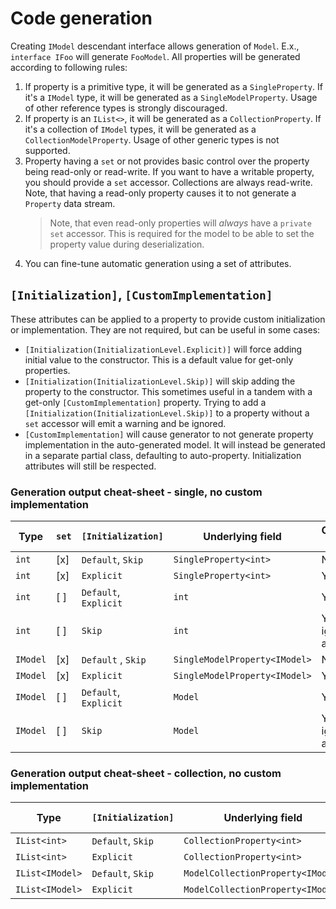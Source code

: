 ﻿# Code generation

Creating `IModel` descendant interface allows generation of `Model`. E.x., `interface IFoo` will generate `FooModel`. All properties will be generated according to following rules:

1. If property is a primitive type, it will be generated as a `SingleProperty`. If it's a `IModel` type, it will be generated as a `SingleModelProperty`. Usage of other reference types is strongly discouraged.
2. If property is an `IList<>`, it will be generated as a `CollectionProperty`. If it's a collection of `IModel` types, it will be generated as a `CollectionModelProperty`. Usage of other generic types is not supported.
3. Property having a `set` or not provides basic control over the property being read-only or read-write. If you want to have a writable property, you should provide a `set` accessor. Collections are always read-write. Note, that having a read-only property causes it to not generate a `Property` data stream. 
    > Note, that even read-only properties will *always* have a `private set` accessor. This is required for the model to be able to set the property value during deserialization. 
4. You can fine-tune automatic generation using a set of attributes.

## `[Initialization]`, `[CustomImplementation]`

These attributes can be applied to a property to provide custom initialization or implementation. They are not required, but can be useful in some cases:
* `[Initialization(InitializationLevel.Explicit)]` will force adding initial value to the constructor. This is a default value for get-only properties.
* `[Initialization(InitializationLevel.Skip)]` will skip adding the property to the constructor. This sometimes useful in a tandem with a get-only `[CustomImplementation]` property. Trying to add a `[Initialization(InitializationLevel.Skip)]` to a property without a `set` accessor will emit a warning and be ignored.
* `[CustomImplementation]` will cause generator to not generate property implementation in the auto-generated model. It will instead be generated in a separate partial class, defaulting to auto-property. Initialization attributes will still be respected.

### Generation output cheat-sheet - single, no custom implementation

| Type | `set` | `[Initialization]`    | Underlying field                | Constructor parameter        |
|------|-------|-----------------------|---------------------------------|------------------------------|
| `int`  | [x]   | `Default`, `Skip`     | `SingleProperty<int>`           | No                           |
| `int`  | [x]   | `Explicit`            | `SingleProperty<int>`           | Yes                          |
| `int`  | [ ]   | `Default`, `Explicit` | `int`                           | Yes                          |
| `int`  | [ ]   | `Skip`                | `int`                           | Yes - ignored with a warning |
| `IModel` | [x] | `Default` , `Skip`    | `SingleModelProperty<IModel>`   | No                           |
| `IModel` | [x] | `Explicit`            | `SingleModelProperty<IModel>`   | Yes                          |
| `IModel` | [ ] | `Default`, `Explicit` | `Model`                         | Yes                          |
| `IModel` | [ ] | `Skip`                | `Model`                         | Yes - ignored with a warning |

### Generation output cheat-sheet - collection, no custom implementation

| Type            | `[Initialization]`    | Underlying field                  | Constructor parameter |
|-----------------|-----------------------|-----------------------------------|-----------------------|
| `IList<int>`    | `Default`, `Skip`     | `CollectionProperty<int>`         | No                    |
| `IList<int>`    | `Explicit`            | `CollectionProperty<int>`         | Yes                   |
| `IList<IModel>` | `Default`, `Skip`     | `ModelCollectionProperty<IModel>` | No                    |
| `IList<IModel>` | `Explicit`            | `ModelCollectionProperty<IModel>`      | Yes                   |
